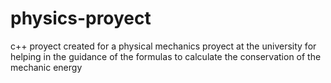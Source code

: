 # physics-proyect
c++ proyect created for a physical mechanics proyect at the university
for helping in the guidance of the formulas to calculate the conservation of the  mechanic energy
